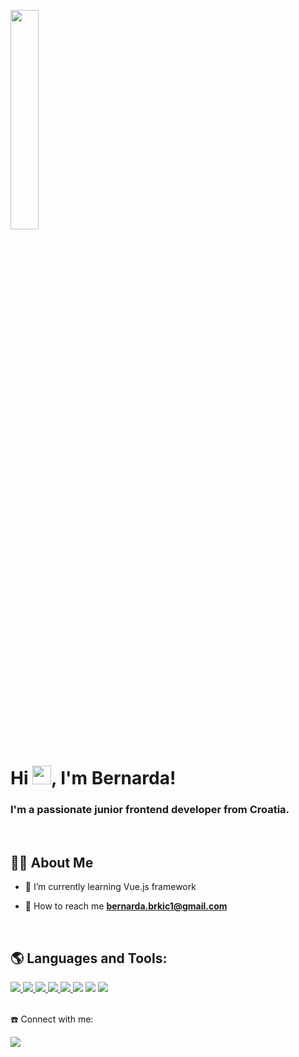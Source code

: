 <a href="#"><img width="30% " height="auto" src="https://stories.freepiklabs.com/storage/39369/working-from-anywhere-bro-5330.png" height="175px" /></a>

<h1>Hi <img src="https://raw.githubusercontent.com/MartinHeinz/MartinHeinz/master/wave.gif" width="30px">, I'm Bernarda!</h1>
<h3>I'm a passionate junior frontend developer from Croatia.</h3><br>


## 🙋‍♂️ About Me

- 🌱 I’m currently learning Vue.js framework

- 📧 How to reach me **bernarda.brkic1@gmail.com**

<br>

## 🌎 Languages and Tools:

<p align="left"> 
    <a href="https://www.w3.org/html/" target="_blank"> <img src="https://img.icons8.com/color/48/000000/html-5.png"/> </a> 
    <a href="https://www.w3schools.com/css/" target="_blank"> <img src="https://img.icons8.com/color/48/000000/css3.png"/> </a> 
    <a href="https://developer.mozilla.org/en-US/docs/Web/JavaScript" target="_blank"> <img src="https://img.icons8.com/color/48/000000/javascript.png"/> </a> 
    <a href="https://getbootstrap.com" target="_blank"> <img src="https://img.icons8.com/color/48/000000/bootstrap.png"/> </a> 
    <a href="https://firebase.google.com/" target="_blank"> <img src="https://img.icons8.com/color/48/000000/firebase.png"/> </a> 
    <a href="https://icons8.com/icon/fAMVO_fuoOuC/php-logo"><img src="https://img.icons8.com/officel/50/000000/php-logo.png"/></a>
    <a href="https://icons8.com/icon/7ELcTuOC9qDy/xml-file"><img src="https://img.icons8.com/external-fauzidea-flat-fauzidea/45/000000/external-xml-file-file-extension-fauzidea-flat-fauzidea.png"/></a>
    <a style="padding-right:8px;" href="https://www.mysql.com/" target="_blank"> <img src="https://img.icons8.com/fluent/50/000000/mysql-logo.png"/> </a>
</p>

<br/>
☎️ Connect with me:
<p align="left">

<a href="mailto:bernarda.brkic1@gmail.com"><img src="https://img.icons8.com/color/48/000000/gmail-new.png"/></a>
</p>

